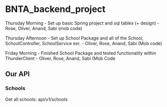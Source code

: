 # BNTA_backend_project

Thursday Morning - Set up basic Spring project and sql tables (+ design) - Rose, Oliver, Anand, Sabi (mob code)

Thursday Afternoon - Set up School Package and all of the School, SchoolController, SchoolService exr. - Oliver, Rose, Anand, Sabi (Mob code)

Friday Morning - Finished School Package and tested functionality within ThunderClient - Oliver, Rose, Anand, Sabi (Mob Code

## Our API
### Schools
Get all schools: api/v1/schools
